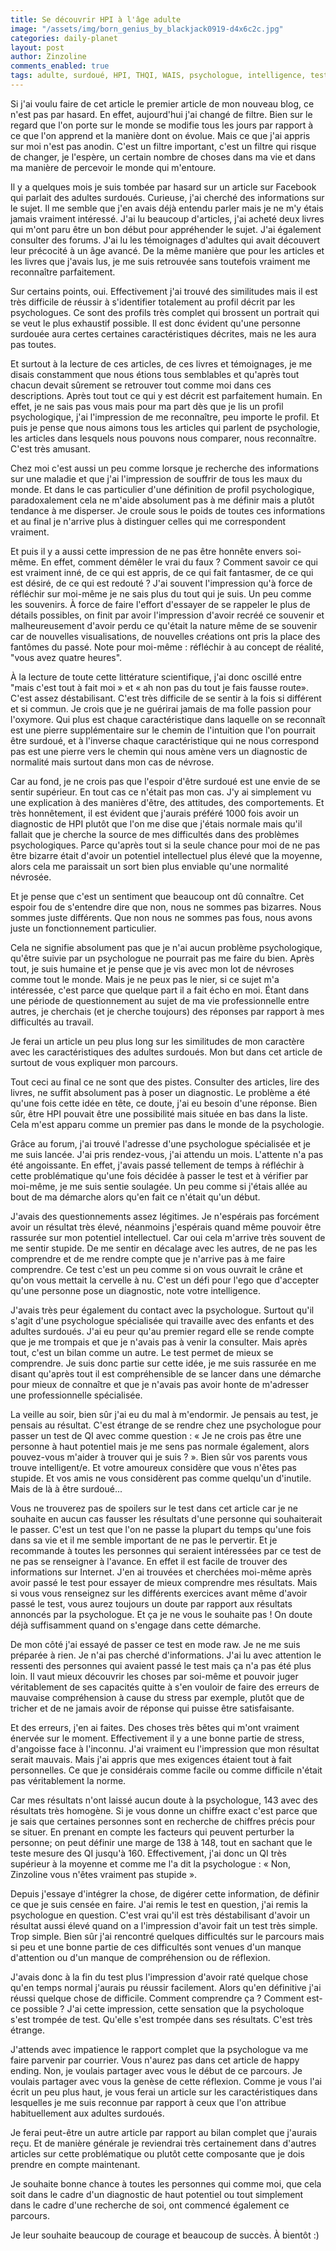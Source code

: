 ```yaml
---
title: Se découvrir HPI à l'âge adulte
image: "/assets/img/born_genius_by_blackjack0919-d4x6c2c.jpg"
categories: daily-planet
layout: post
author: Zinzoline
comments_enabled: true
tags: adulte, surdoué, HPI, THQI, WAIS, psychologue, intelligence, test
---
```

Si j'ai voulu faire de cet article le premier article de mon nouveau blog, ce n'est pas par hasard. En effet, aujourd'hui j'ai changé de filtre. Bien sur le regard que l'on porte sur le monde se modifie tous les jours par rapport à ce que l'on apprend et la manière dont on évolue. Mais ce que j'ai appris sur moi n'est pas anodin. C'est un filtre important, c'est un filtre qui risque de changer, je l'espère, un certain nombre de choses dans ma vie et dans ma manière de percevoir le monde qui m'entoure.

Il y a quelques mois je suis tombée par hasard sur un article sur Facebook qui parlait des adultes surdoués. Curieuse, j'ai cherché des informations sur le sujet. Il me semble que j'en avais déjà entendu parler mais je ne m'y étais jamais vraiment intéressé. J'ai lu beaucoup d'articles, j'ai acheté deux livres qui m'ont paru être un bon début pour appréhender le sujet. J'ai également consulter des forums. J'ai lu les témoignages d'adultes qui avait découvert leur précocité à un âge avancé. De la même manière que pour les articles et les livres que j'avais lus, je me suis retrouvée sans toutefois vraiment me reconnaître parfaitement.

Sur certains points, oui. Effectivement j'ai trouvé des similitudes mais il est très difficile de réussir à s'identifier totalement au profil décrit par les psychologues. Ce sont des profils très complet qui brossent un portrait qui se veut le plus exhaustif possible. Il est donc évident qu'une personne surdouée aura certes certaines caractéristiques décrites, mais ne les aura pas toutes.

Et surtout à la lecture de ces articles, de ces livres et témoignages, je me disais constamment que nous étions tous semblables et qu'après tout chacun devait sûrement se retrouver tout comme moi dans ces descriptions. Après tout tout ce qui y est décrit est parfaitement humain. En effet, je ne sais pas vous mais pour ma part dès que je lis un profil psychologique, j'ai l'impression de me reconnaître, peu importe le profil. Et puis je pense que nous aimons tous les articles qui parlent de psychologie, les articles dans lesquels nous pouvons nous comparer, nous reconnaître. C'est très amusant.

Chez moi c'est aussi un peu comme lorsque je recherche des informations sur une maladie et que j'ai l'impression de souffrir de tous les maux du monde. Et dans le cas particulier d'une définition de profil psychologique, paradoxalement cela ne m'aide absolument pas à me définir mais a plutôt tendance à me disperser. Je croule sous le poids de toutes ces informations et au final je n'arrive plus à distinguer celles qui me correspondent vraiment.

Et puis il y a aussi cette impression de ne pas être honnête envers soi-même. En effet, comment démêler le vrai du faux ? Comment savoir ce qui est vraiment inné, de ce qui est appris, de ce qui fait fantasmer, de ce qui est désiré, de ce qui est redouté ? J'ai souvent l'impression qu'à force de réfléchir sur moi-même je ne sais plus du tout qui je suis. Un peu comme les souvenirs. À force de faire l'effort d'essayer de se rappeler le plus de détails possibles, on finit par avoir l'impression d'avoir recréé ce souvenir et malheureusement d'avoir perdu ce qu'était la nature même de se souvenir car de nouvelles visualisations, de nouvelles créations ont pris la place des fantômes du passé. Note pour moi-même : réfléchir à au concept de réalité, "vous avez quatre heures".

À la lecture de toute cette littérature scientifique, j'ai donc oscillé entre "mais c'est tout à fait moi » et « ah non pas du tout je fais fausse route». C'est assez déstabilisant. C'est très difficile de se sentir à la fois si différent et si commun. Je crois que je ne guérirai jamais de ma folle passion pour l'oxymore.
Qui plus est chaque caractéristique dans laquelle on se reconnaît est une pierre supplémentaire sur le chemin de l'intuition que l'on pourrait être surdoué, et à l'inverse chaque caractéristique qui ne nous correspond pas est une pierre vers le chemin qui nous amène vers un diagnostic de normalité mais surtout dans mon cas de névrose. 

Car au fond, je ne crois pas que l'espoir d'être surdoué est une envie de se sentir supérieur. En tout cas ce n'était pas mon cas. J'y ai simplement vu une explication à des manières d'être, des attitudes, des comportements. Et très honnêtement, il est évident que j'aurais préféré 1000 fois avoir un diagnostic de HPI  plutôt que l'on me dise que j'étais normale mais qu'il fallait que je cherche la source de mes difficultés dans des problèmes psychologiques. Parce qu'après tout si la seule chance pour moi de ne pas être bizarre était d'avoir un potentiel intellectuel plus élevé que la moyenne, alors cela me paraissait un sort bien plus enviable qu'une normalité névrosée.

Et je pense que c'est un sentiment que beaucoup ont dû connaître. Cet espoir fou de s'entendre dire que non, nous ne sommes pas bizarres. Nous sommes juste différents. Que non nous ne sommes pas fous, nous avons juste un fonctionnement particulier.

Cela ne signifie absolument pas que je n'ai aucun problème psychologique, qu'être suivie par un psychologue ne pourrait pas me faire du bien. Après tout, je suis humaine et je pense que je vis avec mon lot de névroses comme tout le monde. Mais je ne peux pas le nier, si ce sujet m'a intéressée, c'est parce que quelque part il a fait écho en moi. Étant dans une période de questionnement au sujet de ma vie professionnelle entre autres, je cherchais (et je cherche toujours) des réponses par rapport à mes difficultés au travail. 

Je ferai un article un peu plus long sur les similitudes de mon caractère avec les caractéristiques des adultes surdoués. Mon but dans cet article de surtout de vous expliquer mon parcours.

Tout ceci au final ce ne sont que des pistes. Consulter des articles, lire des livres, ne suffit absolument pas à poser un diagnostic. Le problème a été qu'une fois cette idée en tête, ce doute, j'ai eu besoin d'une réponse. Bien sûr, être HPI pouvait être une possibilité mais située en bas dans la liste. Cela m'est apparu comme un premier pas dans le monde de la psychologie.

Grâce au forum, j'ai trouvé l'adresse d'une psychologue spécialisée et je me suis lancée. J'ai pris rendez-vous, j'ai attendu un mois. L'attente n'a pas été angoissante.
En effet, j'avais passé tellement de temps à réfléchir à cette problématique qu'une fois décidée à passer le test et à vérifier par moi-même, je me suis sentie soulagée.
Un peu comme si j'étais allée au bout de ma démarche alors qu'en fait ce n'était qu'un début.

J'avais des questionnements assez légitimes. Je n'espérais pas forcément avoir un résultat très élevé, néanmoins j'espérais quand même pouvoir être rassurée sur mon potentiel intellectuel. Car oui cela m'arrive très souvent de me sentir stupide. De me sentir en décalage avec les autres, de ne pas les comprendre et de me rendre compte que je n'arrive pas à me faire comprendre. Ce test c'est un peu comme si on vous ouvrait le crâne et qu'on vous mettait la cervelle à nu. C'est un défi pour l'ego que d'accepter qu'une personne pose un diagnostic, note votre intelligence.

J'avais très peur également du contact avec la psychologue. Surtout qu'il s'agit d'une psychologue spécialisée qui travaille avec des enfants et des adultes surdoués. J'ai eu peur qu'au premier regard elle se rende compte que je me trompais et que je n'avais pas à venir la consulter. Mais après tout, c'est un bilan comme un autre. Le test permet de mieux se comprendre. Je suis donc partie sur cette idée, je me suis rassurée en me disant qu'après tout il est compréhensible de se lancer dans une démarche pour mieux de connaître et que je n'avais pas avoir honte de m'adresser une professionnelle spécialisée.

La veille au soir, bien sûr j'ai eu du mal à m'endormir. Je pensais au test, je pensais au résultat. C'est étrange de se rendre chez une psychologue pour passer un test de QI avec comme question : « Je ne crois pas être une personne à haut potentiel mais je me sens pas normale également, alors pouvez-vous m'aider à trouver qui je suis ? ». Bien sûr vos parents vous trouve intelligent/e. Et votre amoureux considère que vous n'êtes pas stupide. Et vos amis ne vous considèrent pas comme quelqu'un d'inutile. Mais de là à être surdoué...

Vous ne trouverez pas de spoilers sur le test dans cet article car je ne souhaite en aucun cas fausser les résultats d'une personne qui souhaiterait le passer. C'est un test que l'on ne passe la plupart du temps qu'une fois dans sa vie et il me semble important de ne pas le pervertir. Et je recommande à toutes les personnes qui seraient intéressées par ce test de ne pas se renseigner à l'avance. En effet il est facile de trouver des informations sur Internet. J'en ai trouvées et cherchées moi-même après avoir passé le test pour essayer de mieux comprendre mes résultats. Mais si vous vous renseignez sur les différents exercices avant même d'avoir passé le test, vous aurez toujours un doute par rapport aux résultats annoncés par la psychologue. Et ça je ne vous le souhaite pas ! On doute déjà suffisamment quand on s'engage dans cette démarche.

De mon côté j'ai essayé de passer ce test en mode raw. Je ne me suis préparée à rien. Je n'ai pas cherché d'informations. J'ai lu avec attention le ressenti des personnes qui avaient passé le test mais ça n'a pas été plus loin. Il vaut mieux découvrir les choses par soi-même et pouvoir juger véritablement de ses capacités quitte à s'en vouloir de faire des erreurs de mauvaise compréhension à cause du stress par exemple, plutôt que de tricher et de ne jamais avoir de réponse qui puisse être satisfaisante.

Et des erreurs, j'en ai faites. Des choses très bêtes qui m'ont vraiment énervée sur le moment. Effectivement il y a une bonne partie de stress, d'angoisse face à l'inconnu. J'ai vraiment eu l'impression que mon résultat serait mauvais. Mais j'ai appris que mes exigences étaient tout à fait personnelles. Ce que je considérais comme facile ou comme difficile n'était pas véritablement la norme.

Car mes résultats n'ont laissé aucun doute à la psychologue, 143 avec des résultats très homogène. Si je vous donne un chiffre exact c'est parce que je sais que certaines personnes sont en recherche de chiffres précis pour se situer. En prenant en compte les facteurs qui peuvent perturber la personne; on peut définir une marge de 138 à 148, tout en sachant que le teste mesure des QI jusqu'à 160. Effectivement, j'ai donc un QI très supérieur à la moyenne et comme me l'a dit la psychologue : « Non, Zinzoline vous n'êtes vraiment pas stupide ».

Depuis j'essaye d'intégrer la chose, de digérer cette information, de définir ce que je suis censée en faire. J'ai remis le test en question, j'ai remis la psychologue en question. C'est vrai qu'il est très déstabilisant d'avoir un résultat aussi élevé quand on a l'impression d'avoir fait un test très simple. Trop simple. Bien sûr j'ai rencontré quelques difficultés sur le parcours mais si peu et une bonne partie de ces difficultés sont venues d'un manque d'attention ou d'un manque de compréhension ou de réflexion.

J'avais donc à la fin du test plus l'impression d'avoir raté quelque chose qu'en temps normal j'aurais pu réussir facilement. Alors qu'en définitive j'ai réussi quelque chose de difficile. Comment comprendre ça ? Comment est-ce possible ? J'ai cette impression, cette sensation que la psycholoque s'est trompée de test. Qu'elle s'est trompée dans ses résultats. C'est très étrange.

J'attends avec impatience le rapport complet que la psychologue va me faire parvenir par courrier. Vous n'aurez pas dans cet article de happy ending. Non, je voulais partager avec vous le début de ce parcours. Je voulais partager avec vous la genèse de cette réflexion. Comme je vous l'ai écrit un peu plus haut, je vous ferai un article sur les caractéristiques dans lesquelles je me suis reconnue par rapport à ceux que l'on attribue habituellement aux adultes surdoués. 

Je ferai peut-être un autre article par rapport au bilan complet que j'aurais reçu. Et de manière générale je reviendrai très certainement dans d'autres articles sur cette problématique ou plutôt cette composante que je dois prendre en compte maintenant.

Je souhaite bonne chance à toutes les personnes qui comme moi, que cela soit dans le cadre d'un diagnostic de haut potentiel ou tout simplement dans le cadre d'une recherche de soi, ont commencé également ce parcours. 

Je leur souhaite beaucoup de courage et beaucoup de succès. À bientôt :)